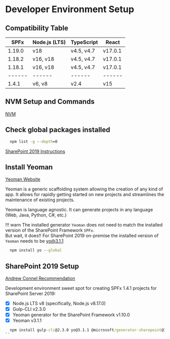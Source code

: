 # Developer Environment Setup

## Compatibility Table

| SPFx   | Node.js (LTS) | TypeScript     | React  |
|--------|---------------|----------------|--------|
| 1.19.0 | v18           | v4.5, v4.7     | v17.0.1|
| 1.18.2 | v16, v18      | v4.5, v4.7     | v17.0.1|
| 1.18.1 | v16, v18      | v4.5, v4.7     | v17.0.1|
| ------ | ------        | ------         | ------ |
| 1.4.1  | v6, v8        | v2.4           | v15    | **SharePoint 2019

## NVM Setup and Commands

[NVM](node\nvm.md)

## Check global packages installed

```cmd
  npm list -g --depth=0
```

[SharePoint 2019 Instructions](#sharepoint-2019-setup)

## Install Yeoman

[Yeoman Website](https://yeoman.io/)

Yeoman is a generic scaffolding system allowing the creation of any kind of app. It allows for rapidly getting started on new projects and streamlines the maintenance of existing projects.

Yeoman is language agnostic. It can generate projects in any language (Web, Java, Python, C#, etc.)

!!! warn
    The installed generator `Yeoman` does not need to match the installed version of the SharePoint Framework `SPFx`. <br>
    But wait, it does!!  For SharePoint 2019 on-premise the installed version of `Yeoman` needs to be yo@3.1.1

``` cmd
  npm install yo --global
```

## SharePoint 2019 Setup

[Andrew Connel Recommendation](https://www.voitanos.io/blog/definitive-guide-sharepoint-framework-sharepoint-server-2019/)

 Development environment sweet spot for creating SPFx 1.4.1 projects for SharePoint Server 2019:

- [x] Node.js LTS v8 (specifically, Node.js v8.17.0)
- [x] Gulp-CLI v2.3.0
- [x] Yeoman generator for the SharePoint Framework v1.10.0
- [x] Yeoman v3.1.1

```cmd
  npm install gulp-cli@2.3.0 yo@3.1.1 @microsoft/generator-sharepoint@1.10.0 --global
``
